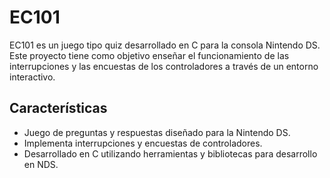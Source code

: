 # EC101

EC101 es un juego tipo quiz desarrollado en C para la consola Nintendo DS. Este proyecto tiene como objetivo enseñar el funcionamiento de las interrupciones y las encuestas de los controladores a través de un entorno interactivo.

## Características
- Juego de preguntas y respuestas diseñado para la Nintendo DS.
- Implementa interrupciones y encuestas de controladores.
- Desarrollado en C utilizando herramientas y bibliotecas para desarrollo en NDS.


